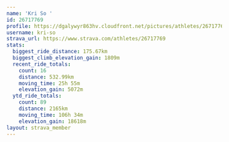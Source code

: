```yaml
---
name: 'Kri So '
id: 26717769
profile: https://dgalywyr863hv.cloudfront.net/pictures/athletes/26717769/7761026/14/large.jpg
username: kri-so
strava_url: https://www.strava.com/athletes/26717769
stats:
  biggest_ride_distance: 175.67km
  biggest_climb_elevation_gain: 1809m
  recent_ride_totals:
    count: 16
    distance: 532.99km
    moving_time: 25h 55m
    elevation_gain: 5072m
  ytd_ride_totals:
    count: 89
    distance: 2165km
    moving_time: 106h 34m
    elevation_gain: 18618m
layout: strava_member
--- 
```

